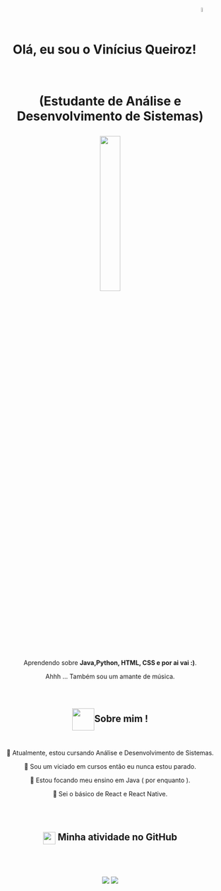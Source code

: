 <h1 align="center"><p>Olá, eu sou o Vinícius Queiroz!<img align="center" src="https://media.giphy.com/media/hvRJCLFzcasrR4ia7z/giphy.gif" width="5%"> <br> (Estudante de Análise e Desenvolvimento de Sistemas)<a href="https://rahulmahesh.me/">
</a></p></h1>

<p align="center"><img src="https://user-images.githubusercontent.com/22797857/90096358-dba16400-dd54-11ea-8e44-e181ada72661.gif" width="30%"/></p>
<p align="center">Aprendendo sobre <b>Java,Python, HTML, CSS e por ai vai :)</b>.</p>
 <p align="center">Ahhh ... Também sou um amante de música.      
<br><br><br>



<div align="center"><h2><img src="https://emojis.slackmojis.com/emojis/images/1453406830/264/success-kid.png?1453406830" align="center"
                             width="50" />Sobre mim !<br><br></h2>


  <p>🔭 Atualmente, estou cursando Análise e Desenvolvimento de Sistemas.</p>
 <p>🌱 Sou um viciado em cursos então eu nunca estou parado.</p>
 <p>👯 Estou focando meu ensino em Java ( por enquanto ).</p>
 <p>🤔 Sei o básico de React e React Native.</p><br><br>
</div>
<h2 align="center"><img src="https://emojis.slackmojis.com/emojis/images/1471045852/841/hero.gif?1471045852" align="center"
                width="28" /> Minha atividade no GitHub<br><br></h2>


<br>

<p align = "center">
  <img src = "https://github-readme-stats.vercel.app/api?username=euovinq&show_icons=true&count_private=true&theme=vue&hide=issues&line_height=32">
  <img src = "https://github-readme-streak-stats.herokuapp.com/?user=euovinq&">
</p>
